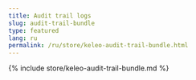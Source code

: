 ```yaml
---
title: Audit trail logs
slug: audit-trail-bundle
type: featured
lang: ru
permalink: /ru/store/keleo-audit-trail-bundle.html
---
```


{% include store/keleo-audit-trail-bundle.md %}
